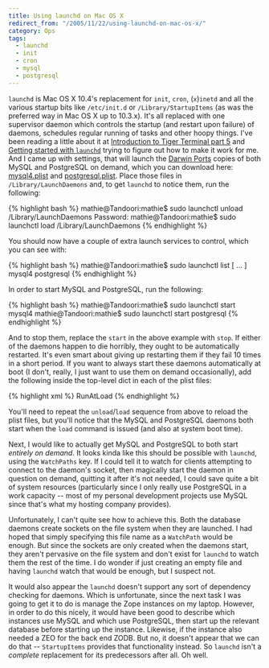 ```yaml
---
title: Using launchd on Mac OS X
redirect_from: "/2005/11/22/using-launchd-on-mac-os-x/"
category: Ops
tags:
  - launchd
  - init
  - cron
  - mysql
  - postgresql
---
```

`launchd` is Mac OS X 10.4's replacement for `init`, `cron`, (`x`)`inetd` and all the various startup bits like `/etc/init.d` or `/Library/StartupItems` (as was the preferred way in Mac OS X up to 10.3.x).  It's all replaced with one supervisor daemon which controls the startup (and restart upon failure) of daemons, schedules regular running of tasks and other hoopy things.  I've been reading a little about it at [Introduction to Tiger Terminal part 5](http://www.macdevcenter.com/lpt/a/6332) and <a href="http://developer.apple.com/macosx/launchd.html">Getting started with `launchd`</a> trying to figure out how to make it work for me.  And I came up with settings, that will launch the [Darwin Ports](http://www.darwinports.com/) copies of both MySQL and PostgreSQL on demand, which you can download here: [mysql4.plist](/dist/mysql4.plist) and [postgresql.plist](/dist/postgresql.plist).  Place those files in `/Library/LaunchDaemons` and, to get `launchd` to notice them, run the following:

{% highlight bash %}
mathie@Tandoori:mathie$ sudo launchctl unload /Library/LaunchDaemons
Password:
mathie@Tandoori:mathie$ sudo launchctl load /Library/LaunchDaemons
{% endhighlight %}

You should now have a couple of extra launch services to control, which you can see with:

{% highlight bash %}
mathie@Tandoori:mathie$ sudo launchctl list
[ ... ]
mysql4
postgresql
{% endhighlight %}

In order to start MySQL and PostgreSQL, run the following:

{% highlight bash %}
mathie@Tandoori:mathie$ sudo launchctl start mysql4
mathie@Tandoori:mathie$ sudo launchctl start postgresql
{% endhighlight %}

And to stop them, replace the `start` in the above example with `stop`.  If either of the daemons happen to die horribly, they ought to be automatically restarted.  It's even smart about giving up restarting them if they fail 10 times in a short period.  If you want to always start these daemons automatically at boot (I don't, really, I just want to use them on demand occasionally), add the following inside the top-level dict in each of the plist files:

{% highlight xml %}
<key>RunAtLoad</key>
<true/>
{% endhighlight %}

You'll need to repeat the `unload`/`load` sequence from above to reload the plist files, but you'll notice that the MySQL and PostgreSQL daemons both start when the `load` command is issued (and also at system boot time).

Next, I would like to actually get MySQL and PostgreSQL to both start *entirely on demand*.  It looks kinda like this should be possible with `launchd`, using the `WatchPaths` key.  If I could tell it to watch for clients attempting to connect to the daemon's socket, then magically start the daemon in question on demand, quitting it after it's not needed, I could save quite a bit of system resources (particularly since I only really use PostgreSQL in a work capacity -- most of my personal development projects use MySQL since that's what my hosting company provides).

Unfortunately, I can't quite see how to achieve this.  Both the database daemons create sockets on the file system when they are launched.  I had hoped that simply specifying this file name as a `WatchPath` would be enough.  But since the sockets are only created when the daemons start, they aren't pervasive on the file system and don't exist for `launchd` to watch them the rest of the time.  I do wonder if just creating an empty file and having `launchd` watch that would be enough, but I suspect not.

It would also appear the `launchd` doesn't support any sort of dependency checking for daemons.  Which is unfortunate, since the next task I was going to get it to do is manage the Zope instances on my laptop.  However, in order to do this nicely, it would have been good to describe which instances use MySQL and which use PostgreSQL, then start up the relevant database before starting up the instance.  Likewise, if the instance also needed a ZEO for the back end ZODB.  But no, it doesn't appear that we can do that -- `StartupItems` provides that functionality instead.  So `launchd` isn't a *complete* replacement for its predecessors after all.  Oh well.
